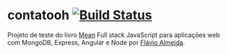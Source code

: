 # contatooh [![Build Status](https://travis-ci.org/isaniomoraes/contatooh.svg)](https://travis-ci.org/isaniomoraes/contatooh)

Projeto de teste do livro [Mean](http://www.casadocodigo.com.br/products/livro-mean) Full stack JavaScript para aplicações web com MongoDB, Express, Angular e Node por [Flávio Almeida](https://github.com/flaviohenriquealmeida).